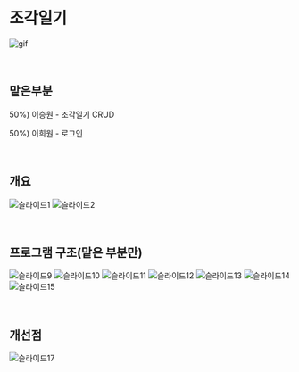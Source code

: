 # 조각일기
![gif](https://github.com/1s-sky/mydiary/assets/63232417/8f7cbdca-07aa-47fc-b47b-17f09001866d)

<br>

## 맡은부분

50%) 이승원 - 조각일기 CRUD

50%) 이희원 - 로그인

<br>

## 개요
![슬라이드1](https://github.com/1s-sky/mydiary/assets/63232417/26895411-9b17-4a23-b175-1814b5d66afa)
![슬라이드2](https://github.com/1s-sky/mydiary/assets/63232417/9f643d29-1d94-45a9-a556-cf9dded0f332)

<br>

## 프로그램 구조(맡은 부분만)
![슬라이드9](https://github.com/1s-sky/mydiary/assets/63232417/11578270-1b32-43e4-aa66-d704481266e7)
![슬라이드10](https://github.com/1s-sky/mydiary/assets/63232417/3b8f7c1e-3719-4165-b5bd-7f79bf1914b5)
![슬라이드11](https://github.com/1s-sky/mydiary/assets/63232417/8d580311-244e-4cd2-9d6b-cfcd2695e030)
![슬라이드12](https://github.com/1s-sky/mydiary/assets/63232417/2026fe37-4a89-4dce-8840-631aae5c4f00)
![슬라이드13](https://github.com/1s-sky/mydiary/assets/63232417/f3375a34-1635-4ce8-a9de-6ffee7ab29fc)
![슬라이드14](https://github.com/1s-sky/mydiary/assets/63232417/5df42772-4a6f-4c0e-8b42-bd82d0d930da)
![슬라이드15](https://github.com/1s-sky/mydiary/assets/63232417/f668c301-b7b8-4d6b-a291-6752b683c151)

<br>

## 개선점
![슬라이드17](https://github.com/1s-sky/mydiary/assets/63232417/aeecca14-98e7-4134-9ad0-911198493484)
